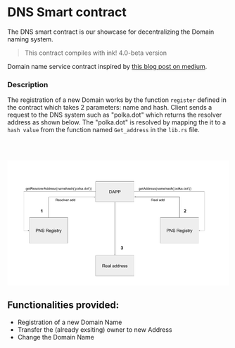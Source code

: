 # DNS Smart contract

The DNS smart contract is our showcase for decentralizing the Domain naming system. 

   

> This contract compiles with ink! 4.0-beta version

Domain name service contract inspired by
    [this blog post on medium](https://medium.com/@chainx_org/secure-and-decentralized-polkadot-domain-name-system-e06c35c2a48d).

### Description
The registration of a new Domain works by the function `register` defined in the contract which takes 2 parameters: name and hash. Client sends a request to the DNS system such as "polka.dot" which returns the resolver address as shown below. The "polka.dot" is resolved by mapping the it to a `hash value` from the function named `Get_address` in the `lib.rs` file. 

<br>
<br>

![Image](images/dns_diagram.png)

## Functionalities provided: 

- Registration of a new Domain Name
- Transfer the (already exsiting) owner to new Address
- Change the Domain Name



 